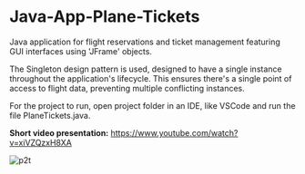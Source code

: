 # Java-App-Plane-Tickets

Java application for flight reservations and ticket management featuring GUI interfaces using 'JFrame' objects.

The Singleton design pattern is used, designed to have a single instance throughout the application's lifecycle. This ensures there's a single point of access to flight data, preventing multiple conflicting instances.

For the project to run, open project folder in an IDE, like VSCode and run the file PlaneTickets.java.

**Short video presentation:**
https://www.youtube.com/watch?v=xiVZQzxH8XA

![p2t](https://github.com/user-attachments/assets/0f017757-f0f2-4b53-8493-0de66cd92eb4)

